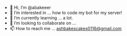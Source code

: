 - 👋 Hi, I’m @abakeeer
- 👀 I’m interested in ... how to code my bot for my server!
- 🌱 I’m currently learning ... a lot. 
- 💞️ I’m looking to collaborate on ...
- 📫 How to reach me ... ashbakescakes0116@gmail.com

<!---
abakeeer/abakeeer is a ✨ special ✨ repository because its `README.md` (this file) appears on your GitHub profile.
You can click the Preview link to take a look at your changes.
--->

